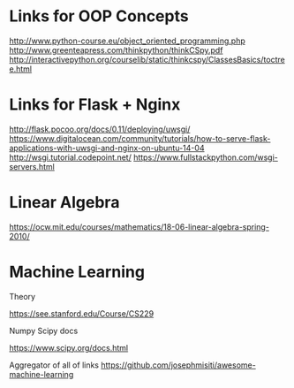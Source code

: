 Links for OOP Concepts 
======================

http://www.python-course.eu/object_oriented_programming.php
http://www.greenteapress.com/thinkpython/thinkCSpy.pdf
http://interactivepython.org/courselib/static/thinkcspy/ClassesBasics/toctree.html


Links for Flask + Nginx
=======================
http://flask.pocoo.org/docs/0.11/deploying/uwsgi/
https://www.digitalocean.com/community/tutorials/how-to-serve-flask-applications-with-uwsgi-and-nginx-on-ubuntu-14-04
http://wsgi.tutorial.codepoint.net/
https://www.fullstackpython.com/wsgi-servers.html


Linear Algebra
===============
https://ocw.mit.edu/courses/mathematics/18-06-linear-algebra-spring-2010/

Machine Learning
================
Theory

https://see.stanford.edu/Course/CS229

Numpy Scipy docs

https://www.scipy.org/docs.html


Aggregator of all of links
https://github.com/josephmisiti/awesome-machine-learning







